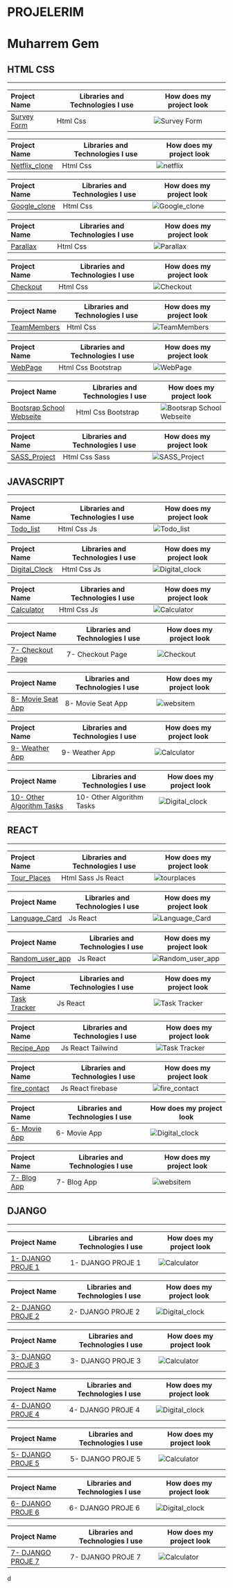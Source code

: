 # PROJELERIM

# Muharrem Gem




## HTML CSS
<hr>

  Project Name       |Libraries and Technologies I use     |How does my project look   
:-------------------------|-------------------------|-------------------------
[Survey Form](https://muharremgem.github.io/HTML_CSS_Survey_form/)| Html Css  |![Survey Form](surveyform.gif)


  Project Name       |Libraries and Technologies I use     |How does my project look   
:-------------------------|-------------------------|-------------------------
[Netflix_clone](https://muharremgem.github.io/HTML_CSS_Netflix_clone/)| Html Css  |![netflix](netflix1.gif)


  Project Name       |Libraries and Technologies I use     |How does my project look   
:-------------------------|-------------------------|-------------------------
[Google_clone](https://muharremgem.github.io/HTML_CSS_Google_clone/)| Html Css  |![Google_clone](google.gif)


  Project Name       |Libraries and Technologies I use     |How does my project look   
:-------------------------|-------------------------|-------------------------
[Parallax](https://muharremgem.github.io/HTML_CSS_Parallax/)| Html Css  |![Parallax](parallax.gif)




  Project Name       |Libraries and Technologies I use     |How does my project look   
:-------------------------|-------------------------|-------------------------
[Checkout](https://muharremgem.github.io/HTML_CSS_Checkout/)| Html Css  |![Checkout](checkout_app.gif)


  Project Name       |Libraries and Technologies I use     |How does my project look   
:-------------------------|-------------------------|-------------------------
[TeamMembers](https://muharremgem.github.io/HTML_CSS_TeamMembers/)| Html Css  |![TeamMembers](team_members1.gif)


  Project Name       |Libraries and Technologies I use     |How does my project look   
:-------------------------|-------------------------|-------------------------
[WebPage](https://bootstrap-web-page.vercel.app/#)| Html Css Bootstrap |![WebPage](webpage.gif)


  Project Name       |Libraries and Technologies I use     |How does my project look   
:-------------------------|-------------------------|-------------------------
[Bootsrap School Webseite](https://muharremgem.github.io/BOOTSTRAP_project/)| Html Css Bootstrap |![Bootsrap School Webseite](project.gif)



  Project Name       |Libraries and Technologies I use     |How does my project look   
:-------------------------|-------------------------|-------------------------
[SASS_Project](https://muharremgem.github.io/SASS_Project/)| Html Css Sass |![SASS_Project](sass.gif)



## JAVASCRIPT
<hr>




  Project Name       |Libraries and Technologies I use     |How does my project look   
:-------------------------|-------------------------|-------------------------
[Todo_list](https://muharremgem.github.io/JavaScript_Todo_list/)| Html Css Js |![Todo_list](Todo_list.gif)



  Project Name       |Libraries and Technologies I use     |How does my project look   
:-------------------------|-------------------------|-------------------------
[Digital_Clock](https://javascript-digital-clock-24akepg2y-muharremgem.vercel.app/)| Html Css Js |![Digital_clock](clock.gif)

  Project Name       |Libraries and Technologies I use     |How does my project look   
:-------------------------|-------------------------|-------------------------
[Calculator](https://html-css-js-calculator.vercel.app/)| Html Css Js |![Calculator](CALCULATOR.gif)


  Project Name       |Libraries and Technologies I use     |How does my project look   
:-------------------------|-------------------------|-------------------------
[7- Checkout Page](https://muharremgem.github.io/JAVASCRIPT_Checkout_Page/)| 7- Checkout Page	 	 |![Checkout](checkout_app.gif)

  Project Name       |Libraries and Technologies I use     |How does my project look   
:-------------------------|-------------------------|-------------------------
[8- Movie Seat App](https://www.muharremgem.com/)| 8- Movie Seat App		 |![websitem](./img/websitem.gif)


  Project Name       |Libraries and Technologies I use     |How does my project look   
:-------------------------|-------------------------|-------------------------
[9- Weather App](https://html-css-js-calculator.vercel.app/)| 9- Weather App		 |![Calculator](./img/CALCULATOR.gif)


  Project Name       |Libraries and Technologies I use     |How does my project look   
:-------------------------|-------------------------|-------------------------
[10- Other Algorithm Tasks](https://javascript-digital-clock-24akepg2y-muharremgem.vercel.app/)| 10- Other Algorithm Tasks		 |![Digital_clock](./img/clock.gif)


## REACT
<hr>


  Project Name       |Libraries and Technologies I use     |How does my project look   
:-------------------------|-------------------------|-------------------------
[Tour_Places](https://reacttourplaces.vercel.app/)| Html Sass Js React | ![tourplaces](tourplaces.gif)

  Project Name       |Libraries and Technologies I use     |How does my project look   
:-------------------------|-------------------------|-------------------------
[Language_Card](https://react-language-cards-seven.vercel.app/)| Js React | ![Language_Card](languageCard.gif)



  Project Name       |Libraries and Technologies I use     |How does my project look   
:-------------------------|-------------------------|-------------------------
[Random_user_app](https://react-random-user-app.vercel.app/)| Js React | ![Random_user_app](userApp.gif)



  Project Name       |Libraries and Technologies I use     |How does my project look   
:-------------------------|-------------------------|-------------------------
[Task Tracker](https://react-task-tracker-muharremgem.vercel.app/)| Js React | ![Task Tracker](task.gif)



  Project Name       |Libraries and Technologies I use     |How does my project look   
:-------------------------|-------------------------|-------------------------
[Recipe_App](https://react-recipe-app-muharremgem.vercel.app/)| Js React Tailwind | ![Task Tracker](recipe.gif)


  Project Name       |Libraries and Technologies I use     |How does my project look   
:-------------------------|-------------------------|-------------------------
[fire_contact](https://firecontact-app-roan.vercel.app/)| Js React firebase | ![fire_contact](contact.gif)



  Project Name       |Libraries and Technologies I use     |How does my project look   
:-------------------------|-------------------------|-------------------------
[6- Movie App](https://javascript-digital-clock-24akepg2y-muharremgem.vercel.app/)| 6- Movie App		 |![Digital_clock](./img/clock.gif)

  Project Name       |Libraries and Technologies I use     |How does my project look   
:-------------------------|-------------------------|-------------------------
[7- Blog App](https://www.muharremgem.com/)| 7- Blog App	 |![websitem](./img/websitem.gif)


## DJANGO
<hr>




  Project Name       |Libraries and Technologies I use     |How does my project look   
:-------------------------|-------------------------|-------------------------
[1- DJANGO PROJE 1](https://html-css-js-calculator.vercel.app/)| 1- DJANGO PROJE 1	 |![Calculator](./img/CALCULATOR.gif)


  Project Name       |Libraries and Technologies I use     |How does my project look   
:-------------------------|-------------------------|-------------------------
[2- DJANGO PROJE 2 ](https://javascript-digital-clock-24akepg2y-muharremgem.vercel.app/)| 2- DJANGO PROJE 2 	 |![Digital_clock](./img/clock.gif)


  Project Name       |Libraries and Technologies I use     |How does my project look   
:-------------------------|-------------------------|-------------------------
[3- DJANGO PROJE 3	](https://html-css-js-calculator.vercel.app/)| 3- DJANGO PROJE 3	 |![Calculator](./img/CALCULATOR.gif)


  Project Name       |Libraries and Technologies I use     |How does my project look   
:-------------------------|-------------------------|-------------------------
[4- DJANGO PROJE 4](https://javascript-digital-clock-24akepg2y-muharremgem.vercel.app/)| 4- DJANGO PROJE 4	 |![Digital_clock](./img/clock.gif)


  Project Name       |Libraries and Technologies I use     |How does my project look   
:-------------------------|-------------------------|-------------------------
[5- DJANGO PROJE 5](https://html-css-js-calculator.vercel.app/)| 5- DJANGO PROJE 5	 |![Calculator](./img/CALCULATOR.gif)


  Project Name       |Libraries and Technologies I use     |How does my project look   
:-------------------------|-------------------------|-------------------------
[6- DJANGO PROJE 6](https://javascript-digital-clock-24akepg2y-muharremgem.vercel.app/)| 6- DJANGO PROJE 6 	 |![Digital_clock](./img/clock.gif)


  Project Name       |Libraries and Technologies I use     |How does my project look   
:-------------------------|-------------------------|-------------------------
[7- DJANGO PROJE 7](https://html-css-js-calculator.vercel.app/)| 7- DJANGO PROJE 7	 |![Calculator](./img/CALCULATOR.gif)

d
